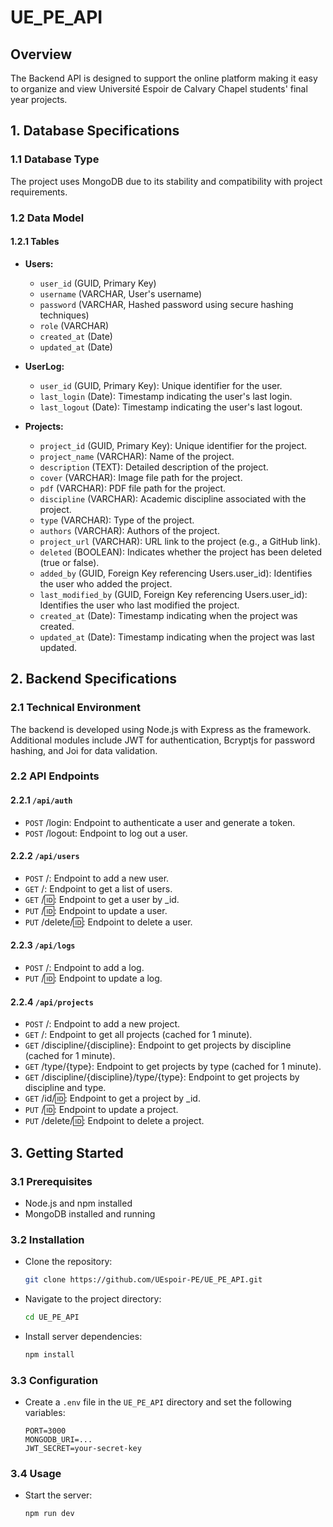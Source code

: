 # UE_PE_API

## Overview

The Backend API is designed to support the online platform making it easy to organize and view Université Espoir de Calvary Chapel students' final year projects.

## 1. Database Specifications

### 1.1 Database Type

The project uses MongoDB due to its stability and compatibility with project requirements.

### 1.2 Data Model

#### 1.2.1 Tables

- **Users:**
  - `user_id` (GUID, Primary Key)
  - `username` (VARCHAR, User's username)
  - `password` (VARCHAR, Hashed password using secure hashing techniques)
  - `role` (VARCHAR)
  - `created_at` (Date)
  - `updated_at` (Date)
    
- **UserLog:**
  - `user_id` (GUID, Primary Key): Unique identifier for the user.
  - `last_login` (Date): Timestamp indicating the user's last login.
  - `last_logout` (Date): Timestamp indicating the user's last logout.

- **Projects:**
  - `project_id` (GUID, Primary Key): Unique identifier for the project.
  - `project_name` (VARCHAR): Name of the project.
  - `description` (TEXT): Detailed description of the project.
  - `cover` (VARCHAR): Image file path for the project.
  - `pdf` (VARCHAR): PDF file path for the project.
  - `discipline` (VARCHAR): Academic discipline associated with the project.
  - `type` (VARCHAR): Type of the project.
  - `authors` (VARCHAR): Authors of the project.
  - `project_url` (VARCHAR): URL link to the project (e.g., a GitHub link).
  - `deleted` (BOOLEAN): Indicates whether the project has been deleted (true or false).
  - `added_by` (GUID, Foreign Key referencing Users.user_id): Identifies the user who added the project.
  - `last_modified_by` (GUID, Foreign Key referencing Users.user_id): Identifies the user who last modified the project.
  - `created_at` (Date): Timestamp indicating when the project was created.
  - `updated_at` (Date): Timestamp indicating when the project was last updated.

## 2. Backend Specifications

### 2.1 Technical Environment

The backend is developed using Node.js with Express as the framework. Additional modules include JWT for authentication, Bcryptjs for password hashing, and Joi for data validation.

### 2.2 API Endpoints

#### 2.2.1 `/api/auth`

- `POST` /login: Endpoint to authenticate a user and generate a token.
- `POST` /logout: Endpoint to log out a user.

#### 2.2.2 `/api/users`

- `POST` /: Endpoint to add a new user.
- `GET` /: Endpoint to get a list of users.
- `GET` /:id:: Endpoint to get a user by _id.
- `PUT` /:id:: Endpoint to update a user.
- `PUT` /delete/:id:: Endpoint to delete a user.
  
#### 2.2.3 `/api/logs`

- `POST` /: Endpoint to add a log.
- `PUT` /:id:: Endpoint to update a log.

#### 2.2.4 `/api/projects`

- `POST` /: Endpoint to add a new project.
- `GET` /: Endpoint to get all projects (cached for 1 minute).
- `GET` /discipline/{discipline}: Endpoint to get projects by discipline (cached for 1 minute).
- `GET` /type/{type}: Endpoint to get projects by type (cached for 1 minute).
- `GET` /discipline/{discipline}/type/{type}: Endpoint to get projects by discipline and type.
- `GET` /id/:id:: Endpoint to get a project by _id.
- `PUT` /:id:: Endpoint to update a project.
- `PUT` /delete/:id:: Endpoint to delete a project.

## 3. Getting Started

### 3.1 Prerequisites

- Node.js and npm installed
- MongoDB installed and running

### 3.2 Installation

- Clone the repository:
   ```bash
   git clone https://github.com/UEspoir-PE/UE_PE_API.git
   ```

- Navigate to the project directory:
   ```bash
   cd UE_PE_API
   ```

- Install server dependencies:
   ```bash
   npm install
   ```

### 3.3 Configuration

   - Create a `.env` file in the `UE_PE_API` directory and set the following variables:

     ```env
     PORT=3000
     MONGODB_URI=...
     JWT_SECRET=your-secret-key
     ```

### 3.4 Usage

- Start the server:
   ```bash
   npm run dev
   ```
